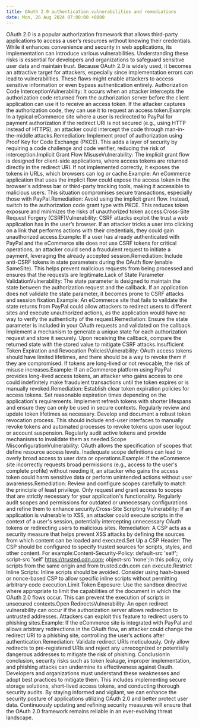 ```yaml
---
title: OAuth 2.0 authentication vulnerabilities and remediations
date: Mon, 26 Aug 2024 07:00:00 +0000
---
```

OAuth 2.0 is a popular authorization framework that allows third-party applications to access a user’s resources without knowing their credentials. While it enhances convenience and security in web applications, its implementation can introduce various vulnerabilities. Understanding these risks is essential for developers and organizations to safeguard sensitive user data and maintain trust. Because OAuth 2.0 is widely used, it becomes an attractive target for attackers, especially since implementation errors can lead to vulnerabilities. These flaws might enable attackers to access sensitive information or even bypass authentication entirely. Authorization Code InterceptionVulnerability: It occurs when an attacker intercepts the authorization code returned from the authorization server before the client application can use it to receive an access token. If the attacker captures the authorization code, they can use it to request an access token.Example: In a typical eCommerce site where a user is redirected to PayPal for payment authorization if the redirect URI is not secured (e.g., using HTTP instead of HTTPS), an attacker could intercept the code through man-in-the-middle attacks.Remediation: Implement proof of authorization using Proof Key for Code Exchange (PKCE). This adds a layer of security by requiring a code challenge and code verifier, reducing the risk of interception.Implicit Grant Flow MisuseVulnerability: The implicit grant flow is designed for client-side applications, where access tokens are returned directly in the redirect URI. If not implemented correctly, it exposes the tokens in URLs, which browsers can log or cache.Example: An eCommerce application that uses the implicit flow could expose the access token in the browser's address bar or third-party tracking tools, making it accessible to malicious users. This situation compromises secure transactions, especially those with PayPal.Remediation: Avoid using the implicit grant flow. Instead, switch to the authorization code grant type with PKCE. This reduces token exposure and minimizes the risks of unauthorized token access.Cross-Site Request Forgery (CSRF)Vulnerability: CSRF attacks exploit the trust a web application has in the user’s browser. If an attacker tricks a user into clicking on a link that performs actions with their credentials, they could gain unauthorized access.Example: If a user has already authenticated with PayPal and the eCommerce site does not use CSRF tokens for critical operations, an attacker could send a fraudulent request to initiate a payment, leveraging the already accepted session.Remediation: Include anti-CSRF tokens in state parameters during the OAuth flow (enable SameSite). This helps prevent malicious requests from being processed and ensures that the requests are legitimate.Lack of State Parameter ValidationVulnerability: The state parameter is designed to maintain the state between the authorization request and the callback. If an application does not validate the state parameter, it becomes prone to CSRF attacks and session fixation.Example: An eCommerce site that fails to validate the state returns from PayPal could allow attackers to redirect users to different sites and execute unauthorized actions, as the application would have no way to verify the authenticity of the request.Remediation: Ensure the state parameter is included in your OAuth requests and validated on the callback. Implement a mechanism to generate a unique state for each authorization request and store it securely. Upon receiving the callback, compare the returned state with the stored value to mitigate CSRF attacks.Insufficient Token Expiration and Revocation PoliciesVulnerability: OAuth access tokens should have limited lifetimes, and there should be a way to revoke them if they are compromised. If tokens are long-lived or not revocable, the risk of misuse increases.Example: If an eCommerce platform using PayPal provides long-lived access tokens, an attacker who gains access to one could indefinitely make fraudulent transactions until the token expires or is manually revoked.Remediation: Establish clear token expiration policies for access tokens. Set reasonable expiration times depending on the application's requirements. Implement refresh tokens with shorter lifespans and ensure they can only be used in secure contexts. Regularly review and update token lifetimes as necessary. Develop and document a robust token revocation process. This should include end-user interfaces to manually revoke tokens and automated processes to revoke tokens upon user logout or account suspension. Regularly audit active tokens and provide mechanisms to invalidate them as needed.Scope MisconfigurationVulnerability: OAuth allows the specification of scopes that define resource access levels. Inadequate scope definitions can lead to overly broad access to user data or operations.Example: If the eCommerce site incorrectly requests broad permissions (e.g., access to the user's complete profile) without needing it, an attacker who gains the access token could harm sensitive data or perform unintended actions without user awareness.Remediation: Review and configure scopes carefully to match the principle of least privilege. Only request and grant access to scopes that are strictly necessary for your application's functionality. Regularly audit scopes and permissions for outdated or unnecessary configurations and refine them to enhance security.Cross-Site Scripting Vulnerability:  If an application is vulnerable to XSS, an attacker could execute scripts in the context of a user's session, potentially intercepting unnecessary OAuth tokens or redirecting users to malicious sites. Remediation: A CSP acts as a security measure that helps prevent XSS attacks by defining the sources from which content can be loaded and executed.Set Up a CSP Header: The CSP should be configured to specify trusted sources for scripts, styles, and other content. For example:Content-Security-Policy: default-src 'self'; script-src 'self' https://trusted.cdn.com; object-src 'none';In this policy, only scripts from the same origin and from trusted.cdn.com can execute.Restrict Inline Scripts: Inline scripts should be avoided. Consider using hash-based or nonce-based CSP to allow specific inline scripts without permitting arbitrary code execution.Limit Token Exposure: Use the sandbox directive where appropriate to limit the capabilities of the document in which the OAuth 2.0 flows occur. This can prevent the execution of scripts in unsecured contexts.Open RedirectsVulnerability: An open redirect vulnerability can occur if the authorization server allows redirection to untrusted addresses. Attackers can exploit this feature to redirect users to phishing sites.Example: If the eCommerce site is integrated with PayPal and allows arbitrary redirections in the OAuth flow, an attacker could change the redirect URI to a phishing site, controlling the user’s actions after authentication.Remediation: Validate redirect URIs meticulously. Only allow redirects to pre-registered URIs and reject any unrecognized or potentially dangerous addresses to mitigate the risk of phishing. ConclusionIn conclusion, security risks such as token leakage, improper implementation, and phishing attacks can undermine its effectiveness against Oauth. Developers and organizations must understand these weaknesses and adopt best practices to mitigate them. This includes implementing secure storage solutions, short-lived access tokens, and conducting thorough security audits. By staying informed and vigilant, we can enhance the security posture of applications utilizing OAuth 2.0 and better protect user data. Continuously updating and refining security measures will ensure that the OAuth 2.0 framework remains reliable in an ever-evolving threat landscape.